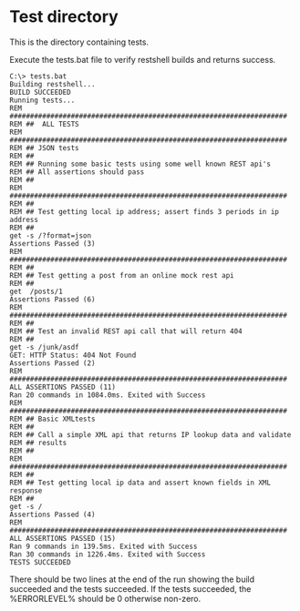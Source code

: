 # Test directory
This is the directory containing tests.

Execute the tests.bat file to verify restshell builds and returns success.

```
C:\> tests.bat
Building restshell...
BUILD SUCCEEDED
Running tests...
REM ####################################################################
REM ##  ALL TESTS
REM ####################################################################
REM ## JSON tests
REM ##
REM ## Running some basic tests using some well known REST api's
REM ## All assertions should pass
REM ##
REM ####################################################################
REM ##
REM ## Test getting local ip address; assert finds 3 periods in ip address
REM ##
get -s /?format=json
Assertions Passed (3)
REM ####################################################################
REM ##
REM ## Test getting a post from an online mock rest api
REM ##
get  /posts/1
Assertions Passed (6)
REM ####################################################################
REM ##
REM ## Test an invalid REST api call that will return 404
REM ##
get -s /junk/asdf
GET: HTTP Status: 404 Not Found
Assertions Passed (2)
REM ####################################################################
ALL ASSERTIONS PASSED (11)
Ran 20 commands in 1084.0ms. Exited with Success
REM ####################################################################
REM ## Basic XMLtests
REM ##
REM ## Call a simple XML api that returns IP lookup data and validate
REM ## results
REM ##
REM ####################################################################
REM ##
REM ## Test getting local ip data and assert known fields in XML response
REM ##
get -s /
Assertions Passed (4)
REM ####################################################################
ALL ASSERTIONS PASSED (15)
Ran 9 commands in 139.5ms. Exited with Success
Ran 30 commands in 1226.4ms. Exited with Success
TESTS SUCCEEDED
```

There should be two lines at the end of the run showing the build succeeded and the tests succeeded.
If the tests succeeded, the %ERRORLEVEL% should be 0 otherwise non-zero.